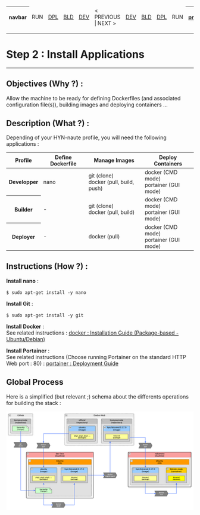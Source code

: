 <table>
    <thead>
        <tr>
            <th>navbar</th>
            <td>RUN</td>
            <td><A href="https://github.com/babonet13/HostYourNode/tree/master/HowTo/1_SetupTheMachine">DPL</A></td>
            <td><A href="https://github.com/babonet13/HostYourNode/tree/master/HowTo/1_SetupTheMachine">BLD</A></td>
            <td><A href="https://github.com/babonet13/HostYourNode/tree/master/HowTo/1_SetupTheMachine">DEV</A></td>
            <td>< PREVIOUS | NEXT ></td>
            <td><A href="https://github.com/babonet13/HostYourNode/tree/master/HowTo/3_DefineDockerfiles">DEV</A></td>
            <td><A href="https://github.com/babonet13/HostYourNode/tree/master/HowTo/4_BuildImages">BLD</A></td>
            <td><A href="https://github.com/babonet13/HostYourNode/tree/master/HowTo/5_DeployContainers">DPL</A></td>
            <td>RUN</td>
            <th><A href="https://github.com/babonet13/HostYourNode/blob/master/Who/Profiles.md">profiles</A></th>
        </tr>
    </thead>
</table>

---
# Step 2 : Install Applications

---

Objectives (Why ?) :
--
Allow the machine to be ready for defining Dockerfiles (and associated configuration file(s)), building images and deploying containers ...

Description (What ?) :
--
Depending of your HYN-naute profile, you will need the following applications :
<table>
    <thead>
        <tr>
            <th>Profile</th>
            <th>Define Dockerfile</th>
            <th>Manage Images</th>
            <th>Deploy Containers</th>          
        </tr>
    </thead>
    <tbody>
        <tr>
            <th>Developper</th>
            <td>nano</td>
            <td>git (clone)</br>docker (pull, build, push)</td>
            <td>docker (CMD mode)</br>portainer (GUI mode)</td>
        </tr>
        <tr>
            <th>Builder</th>
            <td>-</td>
            <td>git (clone)</br>docker (pull, build)</td>
            <td>docker (CMD mode)</br>portainer (GUI mode)</td>
        </tr>
        <tr>
            <th>Deployer</th>
            <td>-</td>
            <td>docker (pull)</td>
            <td>docker (CMD mode)</br>portainer (GUI mode)</td>
        </tr>
    </tbody>
</table>

Instructions (How ?) :
--
__Install nano__ :   
<pre><code>$ sudo apt-get install -y nano</code></pre>

__Install Git__ :   
<pre><code>$ sudo apt-get install -y git</code></pre>

__Install Docker__ :   
See related instructions : 
<a href="https://github.com/babonet13/HelloWorld/tree/master/App/docker">docker : Installation Guide (Package-based - Ubuntu/Debian)</a>

__Install Portainer__ :   
See related instructions (Choose running Portainer on the standard HTTP Web port : 80) :
<a href="https://github.com/babonet13/HelloWorld/tree/master/App/portainer">portainer : Deployment Guide</a>
    
Global Process
-
Here is a simplified (but relevant ;) schema about the differents operations for building the stack :

![GlobalProcess](https://github.com/babonet13/Images/blob/master/HostYourNode/HowTo/GlobalProcess.png)

